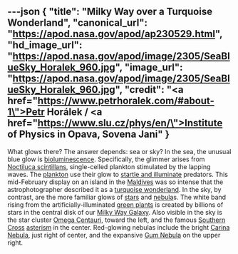 ---json
{
  "title": "Milky Way over a Turquoise Wonderland",
  "canonical_url": "https://apod.nasa.gov/apod/ap230529.html",
  "hd_image_url": "https://apod.nasa.gov/apod/image/2305/SeaBlueSky_Horalek_960.jpg",
  "image_url": "https://apod.nasa.gov/apod/image/2305/SeaBlueSky_Horalek_960.jpg",
  "credit": "<a href=\"https://www.petrhoralek.com/#about-1\">Petr Horálek</a> / <a href=\"https://www.slu.cz/phys/en/\">Institute of Physics in Opava</a>, Sovena Jani"
}
---

What glows there? The answer depends: sea or sky? In the sea, the unusual blue glow is [bioluminescence](https://ocean.si.edu/ocean-life/fish/bioluminescence). Specifically, the glimmer arises from [Noctiluca scintillans](https://en.wikipedia.org/wiki/Noctiluca_scintillans), single-celled plankton stimulated by the lapping waves. The [plankton](https://en.wikipedia.org/wiki/Plankton) use their glow to [startle and illuminate](https://d.newsweek.com/en/full/2040076/startled-cat-looks-camera.jpg?w=790&f=eead42729d60aeb4993404f1cdd17f5a) predators. This mid-February display on an island in the [Maldives](https://youtu.be/hCQvPX0DLFM) was so intense that the astrophotographer described it as a [turquoise wonderland](https://www.petrhoralek.com/?p=23528). In the sky, by contrast, are the more familiar glows of [stars](https://science.nasa.gov/astrophysics/focus-areas/how-do-stars-form-and-evolve) and [nebula](https://spaceplace.nasa.gov/nebula/en/)s. The white band rising from the artificially-illuminated [green plants](https://www.quantamagazine.org/why-are-plants-green-to-reduce-the-noise-in-photosynthesis-20200730/) is created by billions of stars in the central disk of our [Milky Way Galaxy](http://www.atlasoftheuniverse.com/galaxy.html). Also visible in the sky is the star cluster [Omega Centauri](https://apod.nasa.gov/apod/ap230316.html), toward the left, and the famous [Southern Cross](https://apod.nasa.gov/apod/ap210125.html) [asterism](https://en.wikipedia.org/wiki/Asterism_(astronomy)) in the center. Red-glowing nebulas include the bright [Carina Nebula](https://apod.nasa.gov/apod/ap220425.html), just right of center, and the expansive [Gum Nebula](https://apod.nasa.gov/apod/ap221129.html) on the upper right.
